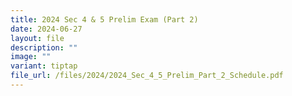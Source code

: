 ```yaml
---
title: 2024 Sec 4 & 5 Prelim Exam (Part 2)
date: 2024-06-27
layout: file
description: ""
image: ""
variant: tiptap
file_url: /files/2024/2024_Sec_4_5_Prelim_Part_2_Schedule.pdf
---
```

